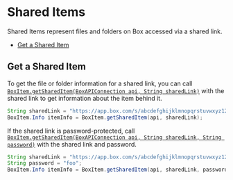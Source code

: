 Shared Items
============

Shared Items represent files and folders on Box accessed via a shared link.

* [Get a Shared Item](#get-a-shared-item)

Get a Shared Item
-----------------

To get the file or folder information for a shared link, you can call
[`BoxItem.getSharedItem(BoxAPIConnection api, String sharedLink)`][get-shared-item]
with the shared link to get information about the item behind it.

```java
String sharedLink = "https://app.box.com/s/abcdefghijklmnopqrstuvwxyz123456";
BoxItem.Info itemInfo = BoxItem.getSharedItem(api, sharedLink);
```

If the shared link is password-protected, call 
[`BoxItem.getSharedItem(BoxAPIConnection api, String sharedLink, String password)`][get-shared-item-password]
with the shared link and password.

<!-- sample get_shared_items -->
```java
String sharedLink = "https://app.box.com/s/abcdefghijklmnopqrstuvwxyz123456";
String password = "foo";
BoxItem.Info itemInfo = BoxItem.getSharedItem(api, sharedLink, password);
```

[get-shared-item]: http://opensource.box.com/box-java-sdk/javadoc/com/box/sdk/BoxItem.html#getSharedItem-com.box.sdk.BoxAPIConnection-java.lang.String-
[get-shared-item-password]: http://opensource.box.com/box-java-sdk/javadoc/com/box/sdk/BoxItem.html#getSharedItem-com.box.sdk.BoxAPIConnection-java.lang.String-java.lang.String-
